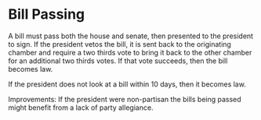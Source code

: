 # Bill Passing

A bill must pass both the house and senate, then presented to the president to sign.
If the president vetos the bill, it is sent back to the originating chamber and require 
a two thirds vote to bring it back to the other chamber for an additional two thirds votes.
If that vote succeeds, then the bill becomes law. 

If the president does not look at a bill within 10 days, then it becomes law.




Improvements:
If the president were non-partisan the bills being passed might benefit from a lack of party allegiance.